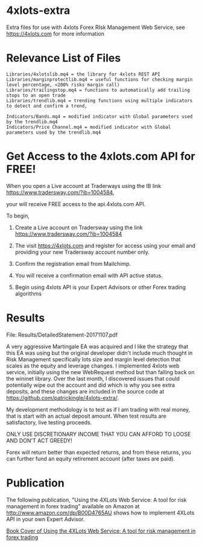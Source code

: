 # 4xlots-extra
Extra files for use with 4xlots Forex RIsk Management Web Service, see https://4xlots.com for more information

# Relevance List of Files

    Libraries/4xlotslib.mq4 = the library for 4xlots REST API
    Libraries/marginprotectlib.mq4 = useful functions for checking margin level percentage, <200% risks margin call)
    Libraries/trailingstop.mq4 = functions to automatically add trailing stops to an open trade
    Libraries/trendlib.mq4 = trending functions using multiple indicators to detect and confirm a trend,

    Indicators/Bands.mq4 = modified indicator with Global parameters used by the trendlib.mq4
    Indicators/Price Channel.mq4 = modified indicator with Global parameters used by the trendlib.mq4
    
# Get Access to the 4xlots.com API for FREE!

When you open a Live account at Traderways using the IB link https://www.tradersway.com/?ib=1004584,

your will receive FREE access to the api.4xlots.com API.

To begin,

1. Create a Live account on Tradersway using the link https://www.tradersway.com/?ib=1004584

2. The visit https://4xlots.com and register for access using your email and providing your new Tradersway account
number only.

3. Confirm the registration email from Mailchimp.

4. You will receive a confirmation email with API active status.

5. Begin using 4xlots API is your Expert Advisors or other Forex trading algorithms

# Results

File: Results/DetailedStatement-20171107.pdf

A very aggressive Martingale EA was acquired and I like the strategy that this EA was using but the original developer
didn't include much thought in Risk Management specifically lots size and margin level detection that 
scales as the equity and leverage changes. I implemented 4xlots web service, initially using the new WebRequest
method but than falling back on the wininet library. Over the last month, I discovered issues that
could potentially wipe out the account and did which is why you see extra deposits, and these changes
are included in the source code at https://github.com/patrickingle/4xlots-extra/.

My development methodology is to test as if I am trading with real money, that is start with an actual
deposit amount. When test results are satisfactory, live testing proceeds. 

ONLY USE DISCRETIONARY INCOME THAT YOU CAN AFFORD TO LOOSE AND DON'T ACT GREEDY!

Forex will return better than expected returns, and from these returns, you can further fund
an equity retirement account (after taxes are paid).


# Publication

The following publication, "Using the 4XLots Web Service: A tool for risk management in forex trading" available on
Amazon at http://www.amazon.com/dp/B00D4765AU shows how to implement 4XLots API in your own Expert Advisor.

[Book Cover of Using the 4XLots Web Service: A tool for risk management in forex trading](Images/B00D4765AU.jpg)

